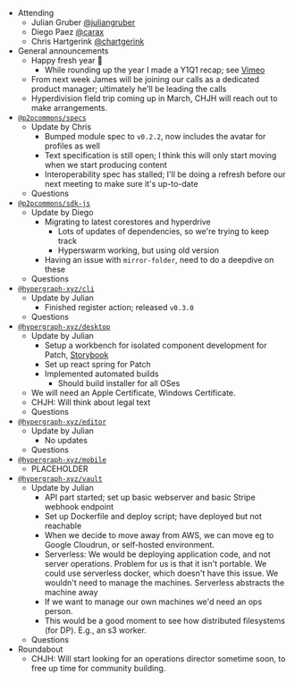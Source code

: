 -   Attending
    - Julian Gruber [@juliangruber](https://twitter.com/juliangruber)
    - Diego Paez [@carax](https://twitter.com/carax)
    - Chris Hartgerink [@chartgerink](https://twitter.com/chartgerink)
-   General announcements
    - Happy fresh year :tada:
      - While rounding up the year I made a Y1Q1 recap; see [Vimeo](https://vimeo.com/380473491)
    - From next week James will be joining our calls as a dedicated product manager; ultimately he'll be leading the calls
    - Hyperdivision field trip coming up in March, CHJH will reach out to make arrangements. 
-   [`@p2pcommons/specs`](https://github.com/p2pcommons/specs)
    - Update by Chris
      - Bumped module spec to `v0.2.2`, now includes the avatar for profiles as well
      - Text specification is still open; I think this will only start moving when we start producing content
      - Interoperability spec has stalled; I'll be doing a refresh before our next meeting to make sure it's up-to-date
    - Questions
-   [`@p2pcommons/sdk-js`](https://github.com/p2pcommons/sdk-js)
    - Update by Diego
      - Migrating to latest corestores and hyperdrive
      	- Lots of updates of dependencies, so we're trying to keep track
        - Hyperswarm working, but using old version
      - Having an issue with `mirror-folder`, need to do a deepdive on these
    - Questions
-   [`@hypergraph-xyz/cli`](https://github.com/hypergraph-xyz/cli)
    - Update by Julian
      - Finished register action; released `v0.3.0`
    - Questions
-   [`@hypergraph-xyz/desktop`](https://github.com/hypergraph-xyz/desktop)
    - Update by Julian
      - Setup a workbench for isolated component development for Patch, [Storybook](storybook.js.org/)
      - Set up react spring for Patch
      - Implemented automated builds
        - Should build installer for all OSes
	- We will need an Apple Certificate, Windows Certificate.
	- CHJH: Will think about legal text
    - Questions
-   [`@hypergraph-xyz/editor`](https://github.com/hypergraph-xyz/editor)
    - Update by Julian
      - No updates
    - Questions
-   [`@hypergraph-xyz/mobile`](https://github.com/hypergraph-xyz/mobile)
    - PLACEHOLDER
-   [`@hypergraph-xyz/vault`](https://github.com/hypergraph-xyz/vault)
    - Update by Julian
      - API part started; set up basic webserver and basic Stripe webhook endpoint
      - Set up Dockerfile and deploy script; have deployed but not reachable
      - When we decide to move away from AWS, we can move eg to Google Cloudrun, or self-hosted environment.
      - Serverless: We would be deploying application code, and not server operations. Problem for us is that it isn't portable. We could use serverless docker, which doesn't have this issue. We wouldn't need to manage the machines. Serverless abstracts the machine away
      - If we want to manage our own machines we'd need an ops person.
      - This would be a good moment to see how distributed filesystems (for DP). E.g., an s3 worker.
    - Questions
- Roundabout
    - CHJH: Will start looking for an operations director sometime soon, to free up time for community building.